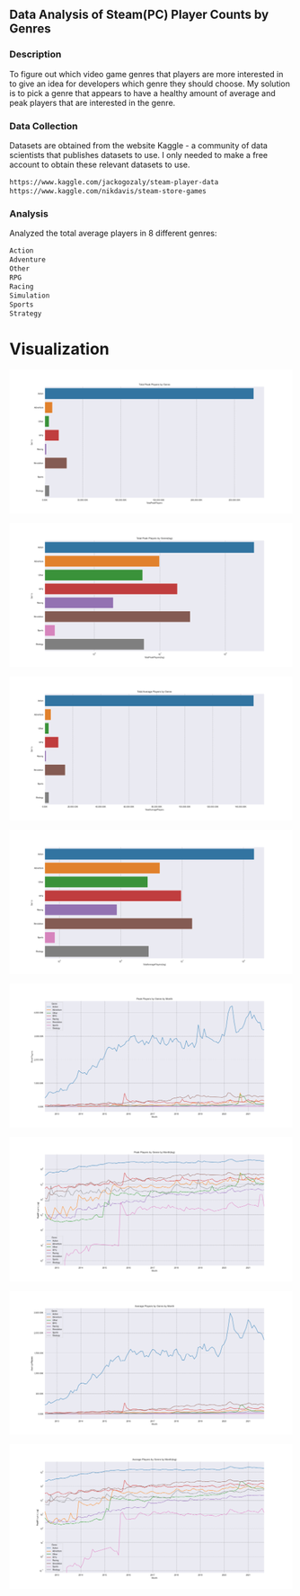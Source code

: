 ## Data Analysis of Steam(PC) Player Counts by Genres 
### Description

To figure out which video game genres that players are more interested in to give an idea for developers which genre they should choose. My solution is to pick a genre that appears to have a healthy amount of average and peak players that are interested in the genre.

### Data Collection 
Datasets are obtained from the website Kaggle - a community of data scientists that publishes datasets to use.
I only needed to make a free account to obtain these relevant datasets to use.
```
https://www.kaggle.com/jackogozaly/steam-player-data 
https://www.kaggle.com/nikdavis/steam-store-games
```
### Analysis 
Analyzed the total average players in 8 different genres:
```
Action
Adventure
Other
RPG
Racing
Simulation
Sports
Strategy
```

# Visualization

![statimage](assets/Figure_1.png)

![statimage](assets/Figure_2.png)

![statimage](assets/Figure_3.png)

![statimage](assets/Figure_4.png)

![statimage](assets/Figure_5.png)

![statimage](assets/Figure_6.png)

![statimage](assets/Figure_7.png)

![statimage](assets/Figure_8.png)


